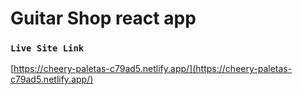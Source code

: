 # Guitar Shop react app

### `Live Site Link` 

[https://cheery-paletas-c79ad5.netlify.app/](https://cheery-paletas-c79ad5.netlify.app/)
